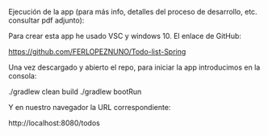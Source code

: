 
Ejecución de la app (para más info, detalles del proceso de desarrollo, etc. consultar pdf adjunto):

Para crear esta app he usado VSC y windows 10. El enlace de GitHub:

https://github.com/FERLOPEZNUNO/Todo-list-Spring

Una vez descargado y abierto el repo, para iniciar la app introducimos en la consola:

./gradlew clean build
./gradlew bootRun

Y en nuestro navegador la URL correspondiente:

http://localhost:8080/todos
